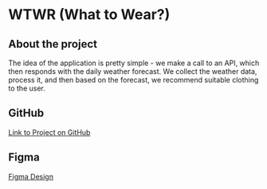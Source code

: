 # WTWR (What to Wear?)

## About the project

The idea of the application is pretty simple - we make a call to an API, which then responds with the daily weather forecast. We collect the weather data, process it, and then based on the forecast, we recommend suitable clothing to the user.

## GitHub

[Link to Project on GitHub](https://Freddy-PC.github.io/se_project_react)

## Figma

[Figma Design](https://www.figma.com/file/DTojSwldenF9UPKQZd6RRb/Sprint-10%3A-WTWR)
